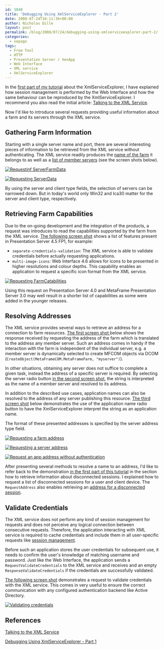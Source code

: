 ```yaml
---
id: 1848
title: 'Debugging Using XmlServiceExplorer - Part 2'
date: 2008-07-24T16:11:36+00:00
author: Nicholas Dille
layout: post
permalink: /blog/2008/07/24/debugging-using-xmlserviceexplorer-part-2/
categories:
  - sepago
tags:
  - Free Tool
  - HTTP
  - Presentation Server / XenApp
  - Web Interface
  - XML service
  - XmlServiceExplorer
---
```

In the [first part of my tutorial](/blog/2008/07/22/debugging-using-xmlserviceexplorer-part-1/ "Debugging Using XmlServiceExplorer – Part 1") about the XmlServiceExplorer, I have explained how session management is performed by the Web Interface and how the same behaviour can be reproduced by the XmlServiceExplorer. I recommend you also read the initial article: [Talking to the XML Service](/blog/2008/07/17/talking-to-the-xml-service-update/ "Talking to the XML Service (Update)").

Now I'd like to introduce several requests providing useful information about a farm and its servers through the XML service.

<!--more-->

## Gathering Farm Information

Starting with a single server name and port, there are several interesting pieces of information to be retrieved from the XML service without authenticating. The XML service readily produces the [name of the farm](/assets/2008/07/ServerFarmData.png) it belongs to as well as a [list of member servers](/assets/2008/07/ServerData.png) (see the screen shots below).

[![Requestinf ServerFarmData](/assets/2008/07/ServerFarmData.png)](/assets/2008/07/ServerFarmData.png)

[![Requesting ServerData](/assets/2008/07/ServerData.png)](/assets/2008/07/ServerData.png)

By using the server and client type fields, the selection of servers can be narrowed down. But in today's world only Win32 and Ica30 matter for the server and client type, respectively.

## Retrieving Farm Capabilities

Due to the on-going development and the integration of the products, a request was introduces to read the capabilities supported by the farm from the XML service. [The following screen shot](/assets/2008/07/CApabilities.png) shows a list of features present in Presentation Server 4.5 FP1, for example:

  * `separate-credentials-validation`: The XML service is able to validate credentials before actually requesting applications.
  * `multi-image-icons`: Web Interface 4.6 allows for icons to be presented in higher resolutions and colour depths. This capability enables an application to request a specific icon format from the XML service.

[![Requesting FarmCatabilities](/assets/2008/07/CApabilities.png)](/assets/2008/07/CApabilities.png)

Using this request on Presentation Server 4.0 and MetaFrame Presentation Server 3.0 may well result in a shorter list of capabilities as some were added in the younger releases.

## Resolving Addresses

The XML service provides several ways to retrieve an address for a connection to farm resources. [The first screen shot ](/assets/2008/07/Address-Farm.png)below shows the response received by requesting the address of the farm which is translated to the address any member server. Such an address comes in handy if the interaction with the farm is independent of the individual server, e.g. a member server is dynamically selected to create MFCOM objects via DCOM (`CreateObject(MetaFrameCOM.MetaFrameFarm, "myserver")`).

In other situations, obtaining any server does not suffice to complete a given task, instead the address of a specific server is required. By selecting the server radio button [in the second screen shot](/assets/2008/07/Address-Server.png), the string is interpreted as the name of a member server and resolved to its address.

In addition to the described use cases, application names can also be resolved to the address of any server publishing this resource. [The third screen shot](/assets/2008/07/Address-App-No-Cred.png) below demonstrates the use of the application name radio button to have the XmlServiceExplorer interpret the string as an application name.

The format of these presented addresses is specified by the server address type field.

[![Requesting a farm address](/assets/2008/07/Address-Farm.png)](/assets/2008/07/Address-Farm.png)

[![Requesting a server address](/assets/2008/07/Address-Server.png)](/assets/2008/07/Address-Server.png)

[![Request an app address without authentication](/assets/2008/07/Address-App-No-Cred.png)](/assets/2008/07/Address-App-No-Cred.png)

After presenting several methods to resolve a name to an address, I'd like to refer back to the demonstration [in the first part of this tutorial](/blog/2008/07/22/debugging-using-xmlserviceexplorer-part-1/ "Debugging Using XmlServiceExplorer – Part 1") in the section how to retrieve information about disconnected sessions. I explained how to request a list of disconnected sessions for a user and client device. The `RequestAddress` also enables retrieving an [address for a disconnected session](/assets/2008/07/Address-Notepad.png).

## Validate Credentials

The XML service does not perform any kind of session management for requests and does not perceive any logical connection between consecutive requests. Therefore, the application interacting with XML service is required to cache credentials and include them in all user-specific requests like [session management](/blog/2008/07/22/debugging-using-xmlserviceexplorer-part-1/ "Debugging Using XmlServiceExplorer – Part 1").

Before such an application stores the user credentials for subsequent use, it needs to confirm the user's knowledge of matching username and password. Just like the Web Interface, the application sends a `RequestValidateCredentials` to the XML service and receives and an empty `ResponseValidateCredentials` if the credentials are successfully validated.

[The following screen shot](/assets/2008/07/ValidateCredentials.png) demonstrates a request to validate credentials with the XML service. This comes in very useful to ensure the correct communication with any configured authentication backend like Active Directory.

[![Validating credentials](/assets/2008/07/ValidateCredentials.png)](/assets/2008/07/ValidateCredentials.png)

## References

[Talking to the XML Service](/blog/2008/07/17/talking-to-the-xml-service-update/ "Talking to the XML Service (Update)")

[Debugging Using XmlServiceExplorer - Part 1](/blog/2008/07/22/debugging-using-xmlserviceexplorer-part-1/ "Debugging Using XmlServiceExplorer – Part 1")
